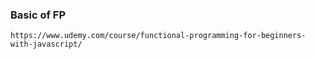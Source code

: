 ### Basic of FP

`https://www.udemy.com/course/functional-programming-for-beginners-with-javascript/`